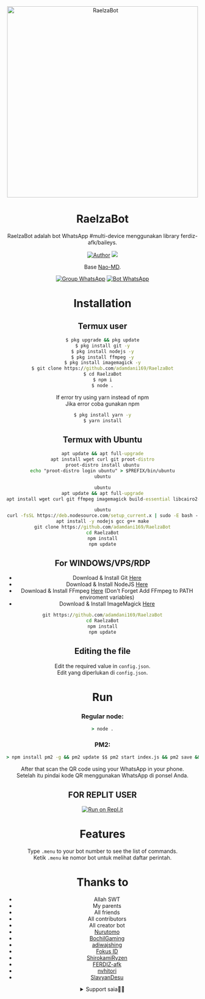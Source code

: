 <div align="center">
<img src="https://telegra.ph/file/07b50c0eca5870ab032c8.jpg" alt="RaelzaBot" width="500" />
  
# RaelzaBot
RaelzaBot adalah bot WhatsApp #multi-device menggunakan library ferdiz-afk/baileys.
<p align="center">
<a href="https://github.com/adamdani169"><img title="Author" src="https://img.shields.io/badge/Author-adamdani169-red.svg?style=for-the-badge&logo=github"></a>
  <img src="https://img.shields.io/github/repo-size/adamdani169/RaelzaBot"/>
</p>

Base [Nao-MD](https://github.com/ShirokamiRyzen/Nao-MD).

[![Group WhatsApp](https://img.shields.io/badge/WhatsApp%20Group-25D366?style=for-the-badge&logo=whatsapp&logoColor=white)](https://chat.whatsapp.com/BYgDRubCSRt7uWylK8J6cQ)
[![Bot WhatsApp](https://img.shields.io/badge/WhatsApp%20Bot-25D366?style=for-the-badge&logo=whatsapp&logoColor=white)](http://wa.me/628388906981)
# Installation
## Termux user
```cmd
$ pkg upgrade && pkg update
$ pkg install git -y
$ pkg install nodejs -y
$ pkg install ffmpeg -y
$ pkg install imagemagick -y
$ git clone https://github.com/adamdani169/RaelzaBot
$ cd RaelzaBot
$ npm i
$ node .
```
If error try using yarn instead of npm\
Jika error coba gunakan npm
```cmd
$ pkg install yarn -y
$ yarn install
```
## Termux with Ubuntu
```cmd
apt update && apt full-upgrade
apt install wget curl git proot-distro
proot-distro install ubuntu
echo "proot-distro login ubuntu" > $PREFIX/bin/ubuntu
ubuntu
```
```cmd
ubuntu
apt update && apt full-upgrade
apt install wget curl git ffmpeg imagemagick build-essential libcairo2-dev libpango1.0-dev libjpeg-dev libgif-dev librsvg2-dev dbus-x11 ffmpeg2theora ffmpegfs ffmpegthumbnailer ffmpegthumbnailer-dbg ffmpegthumbs libavcodec-dev libavcodec-extra libavcodec-extra58 libavdevice-dev libavdevice58 libavfilter-dev libavfilter-extra libavfilter-extra7 libavformat-dev libavformat58 libavifile-0.7-bin libavifile-0.7-common libavifile-0.7c2 libavresample-dev libavresample4 libavutil-dev libavutil56 libpostproc-dev libpostproc55 graphicsmagick graphicsmagick-dbg graphicsmagick-imagemagick-compat graphicsmagick-libmagick-dev-compat groff imagemagick-6.q16hdri imagemagick-common libchart-gnuplot-perl libgraphics-magick-perl libgraphicsmagick++-q16-12 libgraphicsmagick++1-dev
```
```cmd
ubuntu
curl -fsSL https://deb.nodesource.com/setup_current.x | sudo -E bash -
apt install -y nodejs gcc g++ make
git clone https://github.com/adamdani169/RaelzaBot
cd RaelzaBot
npm install
npm update
```
## For WINDOWS/VPS/RDP
- Download & Install Git [Here](https://git-scm.com/downloads)
- Download & Install NodeJS [Here](https://nodejs.org/en/download)
- Download & Install FFmpeg [Here](https://ffmpeg.org/download.html) (Don't Forget Add FFmpeg to PATH enviroment variables)
- Download & Install ImageMagick [Here](https://imagemagick.org/script/download.php)
```cmd
git https://github.com/adamdani169/RaelzaBot
cd RaelzaBot
npm install
npm update
```
## Editing the file
Edit the required value in `config.json`.\
Edit yang diperlukan di `config.json`.
# Run
### Regular node:
```cmd
> node .
```
### PM2:
```cmd
> npm install pm2 -g && pm2 update $$ pm2 start index.js && pm2 save && pm2 logs
```
After that scan the QR code using your WhatsApp in your phone.\
Setelah itu pindai kode QR menggunakan WhatsApp di ponsel Anda.
## FOR REPLIT USER
[![Run on Repl.it](https://repl.it/badge/github/adamdani169/RaelzaBot)](https://repl.it/github/adamdani169/RaelzaBot)
# Features
Type `.menu` to your bot number to see the list of commands.\
Ketik `.menu` ke nomor bot untuk melihat daftar perintah.
# Thanks to
- Allah SWT
- My parents
- All friends
- All contributors
- All creator bot
- [Nurutomo](https://github.com/Nurutomo)
- [BochilGaming](https://github.com/bochilgaming)
- [adiwajshing](https://github.com/adiwajshing)
- [Fokus ID](https://github.com/Fokusdotid)
- [ShirokamiRyzen](https://github.com/ShirokamiRyzen)
- [FERDIZ-afk](https://github.com/FERDIZ-afk)
- [nvhitori](https://github.com/nvhitori)
- [SlavyanDesu](https://github.com/SlavyanDesu)
<details>
<summary>Support saia🍵🗿</summary><br>
<img src="https://telegra.ph/file/43aae0b66cf7791171d05.jpg"/>
</details>
